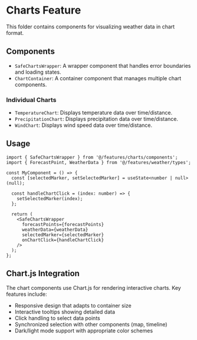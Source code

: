 # Charts Feature

This folder contains components for visualizing weather data in chart format.

## Components

- `SafeChartsWrapper`: A wrapper component that handles error boundaries and loading states.
- `ChartContainer`: A container component that manages multiple chart components.

### Individual Charts

- `TemperatureChart`: Displays temperature data over time/distance.
- `PrecipitationChart`: Displays precipitation data over time/distance.
- `WindChart`: Displays wind speed data over time/distance.

## Usage

```tsx
import { SafeChartsWrapper } from '@/features/charts/components';
import { ForecastPoint, WeatherData } from '@/features/weather/types';

const MyComponent = () => {
  const [selectedMarker, setSelectedMarker] = useState<number | null>(null);

  const handleChartClick = (index: number) => {
    setSelectedMarker(index);
  };

  return (
    <SafeChartsWrapper
      forecastPoints={forecastPoints}
      weatherData={weatherData}
      selectedMarker={selectedMarker}
      onChartClick={handleChartClick}
    />
  );
};
```

## Chart.js Integration

The chart components use Chart.js for rendering interactive charts. Key features include:

- Responsive design that adapts to container size
- Interactive tooltips showing detailed data
- Click handling to select data points
- Synchronized selection with other components (map, timeline)
- Dark/light mode support with appropriate color schemes
